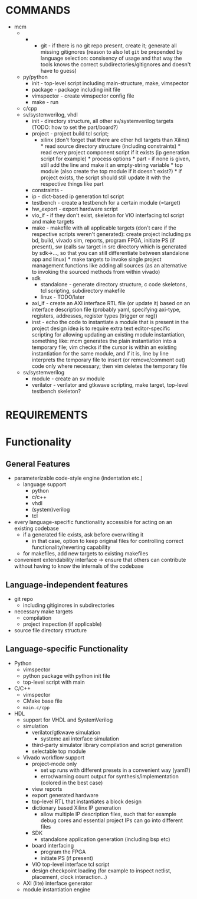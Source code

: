 # COMMANDS

* mcm
    * *
        * git           - if there is no git repo present, create it; generate 
          all missing gitignores (reason to also let `git` be prepended by 
          language selection: consisency of usage and that way the tools knows 
          the correct subdirectories/gitignores and doesn't have to guess)
    * py/python
        * init      - top-level script including main-structure, make, 
          vimspector
        * package   - package including init file
        * vimspector - create vimspector config file
        * make      - run
    * c/cpp
    * sv/systemverilog, vhdl
        * init      - directory structure, all other sv/systemverilog targets 
          (TODO: how to set the part/board?)
        * project   - project build tcl script;
            * xilinx (don't forget that there are other hdl targets than Xilinx)
                        * read source directory structure (including constraints)
                        * read every project component script if it exists (ip 
                          generation script for example)
                        * process options
                            * part - if none is given, still add the line and 
                              make it an empty-string variable
                            * top module (also create the top module if it 
                              doesn't exist?)
                        * if project exists, the script should still update it 
                          with the respective things like part
        * constraints -
        * ip        - dict-based ip generation tcl script
        * testbench - create a testbench for a certain module (=target)
        * hw_export - export hardware script
        * vio_if    - if they don't exist, skeleton for VIO interfacing tcl 
          script and make targets
        * make      - makefile with all applicable targets (don't care if the 
          respective scripts weren't generated): create project including ps bd, 
          build, vivado sim, reports, program FPGA, initiate PS (if present), sw 
          (calls sw target in src directory which is generated by sdk->..., so 
          that you can still differentiate between standalone app and linux)
                        * make targets to invoke single project management 
                          functions like adding all sources (as an alternative 
                          to invoking the sourced methods from within vivado)
        * sdk
            * standalone - generate directory structure, c code skeletons, tcl 
              scripting, subdirectory makefile
            * linux - TODO/later
        * axi_if    - create an AXI interface RTL file (or update it) based on 
          an interface description file (probably yaml, specifying axi-type, 
          registers, addresses, register types (trigger or reg))
        * inst      - echo the code to instantiate a module that is present in 
          the project
                    design idea is to require extra text editor-specific 
                    scripting for allowing updating an existing module 
                    instantiation, something like: mcm generates the plain 
                    instantiation into a temporary file; vim checks if the 
                    cursor is within an existing instantiation for the same 
                    module, and if it is, line by line interprets the temporary 
                    file to insert (or remove/comment out) code only where 
                    necessary; then vim deletes the temporary file
    * sv/systemverilog
        * module    - create an sv module
        * verilator - verilator and gtkwave scripting, make target, top-level 
          testbench skeleton?

# REQUIREMENTS

# Functionality

## General Features

* parameterizable code-style engine (indentation etc.)
    * language support
        * python
        * c/c++
        * vhdl
        * (system)verilog
        * tcl
* every language-specific functionality accessible for acting on an existing 
  codebase
    * if a generated file exists, ask before overwriting it
        * in that case, option to keep original files for controlling correct 
          functionality/reverting capability
    * for makefiles, add new targets to existing makefiles
* convenient extendability interface -> ensure that others can contribute 
  without having to know the internals of the codebase

## Language-independent features
* git repo
    * including gitiginores in subdirectories
* necessary make targets
    * compilation
    * project inspection (if applicable)
* source file directory structure

## Language-specific Functionality

* Python
    * vimspector
    * python package with python init file
    * top-level script with main
* C/C++
    * vimspector
    * CMake base file
    * ```main.c/cpp```
* HDL
    * support for VHDL and SystemVerilog
    * simulation
        * verilator/gtkwave simulation
            * systemc axi interface simulation
        * third-party simulator library compilation and script generation
        * selectable top module
    * Vivado workflow support
        * project-mode only
            * set up runs with different presets in a convenient way (yaml?)
            * error/warning count output for synthesis/implementation (colored 
              in the best case)
        * view reports
        * export generated hardware
        * top-level RTL that instantiates a block design
        * dictionary based Xilinx IP generation
            * allow multiple IP description files, such that for example debug 
              cores and essential project IPs can go into different files
        * SDK
            * standalone application generation (including bsp etc)
        * board interfacing
            * program the FPGA
            * initiate PS (if present)
        * VIO top-level interface tcl script
        * design checkpoint loading (for example to inspect netlist, placement, 
          clock interaction...)
    * AXI (lite) interface generator
    * module instantiation engine
